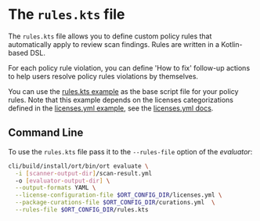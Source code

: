 # The `rules.kts` file

The `rules.kts` file  allows you to define custom policy rules that automatically apply to review scan findings.
Rules are written in a Kotlin-based DSL.

For each policy rule violation, you can define 'How to fix' follow-up actions to help users
resolve policy rules violations by themselves.

You can use the [rules.kts example](../examples/rules.kts) as the base script file for your policy rules. Note that this
example depends on the licenses categorizations defined in the [licenses.yml example](../examples/licenses.yml), see the
[licenses.yml docs](config-file-licenses-yml.md).

## Command Line

To use the `rules.kts` file pass it to the `--rules-file` option of the _evaluator_:

```bash
cli/build/install/ort/bin/ort evaluate \
  -i [scanner-output-dir]/scan-result.yml
  -o [evaluator-output-dir] \
  --output-formats YAML \
  --license-configuration-file $ORT_CONFIG_DIR/licenses.yml \
  --package-curations-file $ORT_CONFIG_DIR/curations.yml  \
  --rules-file $ORT_CONFIG_DIR/rules.kts
```
